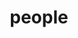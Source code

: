 ---
layout: profiles
permalink: /people/
title: people
description: members of the lab or group
nav: false
nav_order: 6
sitemap: false

profiles:
  # if you want to include more than one profile, just replicate the following block
  # and create one content file for each profile inside _pages/
  - align: right
    image: profile.jpg
    content: about_einstein.md
    image_circular: false # crops the image to make it circular
    more_info: >
      <p>555 your office number</p>
      <p>123 your address street</p>
      <p>Your City, State 12345</p>
  - align: left
    image: profile.jpg
    content: about_einstein.md
    image_circular: false # crops the image to make it circular
    more_info: >
      <p>555 your office number</p>
      <p>123 your address street</p>
      <p>Your City, State 12345</p>
---